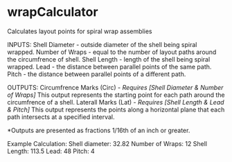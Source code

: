 # wrapCalculator
Calculates layout points for spiral wrap assemblies 


INPUTS:
Shell Diameter - outside diameter of the shell being spiral wrapped.
Number of Wraps - equal to the number of layout paths around the circumfrence of shell.
Shell Length - length of the shell being spiral wrapped.
Lead - the distance between parallel points of the same path.
Pitch - the distance between parallel points of a different path.

OUTPUTS:
Circumfrence Marks (Circ) - *Requires [Shell Diameter & Number of Wraps]* This output represents the starting point for each path around the circumfrence of a shell.
Laterall Marks (Lat) - *Requires [Shell Length & Lead & Pitch]* This output represents the points along a horizontal plane that each path intersects at a specified interval.


*Outputs are presented as fractions 1/16th of an inch or greater.

Example Calculation:
Shell diameter: 32.82
Number of Wraps: 12
Shell Length: 113.5
Lead: 48
Pitch: 4
